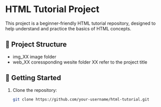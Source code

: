 # HTML Tutorial Project

This project is a beginner-friendly HTML tutorial repository, designed to help understand and practice the basics of HTML concepts.

## 📁 Project Structure

- img_XX image folder
- web_XX coressponding wesite folder
     XX refer to the project title 


## 🚀 Getting Started

1. Clone the repository:
   ```bash
   git clone https://github.com/your-username/html-tutorial.git
